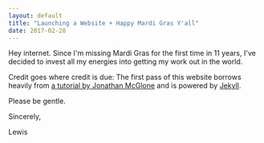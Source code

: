 ```yaml
---
layout: default
title: "Launching a Website + Happy Mardi Gras Y'all"
date: 2017-02-28
---
```


Hey internet. Since I'm missing Mardi Gras for the first time in 11 years, I've decided to invest all my energies into getting my work out in the world.

Credit goes where credit is due: The first pass of this website borrows heavily from [a tutorial by Jonathan McGlone](http://jmcglone.com/guides/github-pages/) and is powered by [Jekyll](http://jekyllrb.com). 

Please be gentle.

Sincerely,

Lewis
